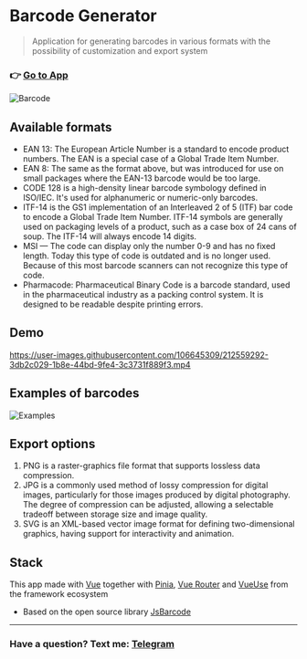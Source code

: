 # Barcode Generator
> Аpplication for generating barcodes in various formats with the possibility of customization and export system
### 👉 [Go to App](https://generator-space.web.app) ###
![Barcode](https://raw.githubusercontent.com/post-apocalypse/barcode-gen-app/master/src/assets/img/qr.webp?raw=true, 'Barcode')

## Available formats
- EAN 13: The European Article Number is a standard to encode product numbers. The EAN is a special case of a Global Trade Item Number.
- EAN 8: The same as the format above, but was introduced for use on small packages where the EAN-13 barcode would be too large.
- CODE 128 is a high-density linear barcode symbology defined in ISO/IEC. It's used for alphanumeric or numeric-only barcodes.
- ITF-14 is the GS1 implementation of an Interleaved 2 of 5 (ITF) bar code to encode a Global Trade Item Number. ITF-14 symbols are generally used on packaging levels of a product, such as a case box of 24 cans of soup. The ITF-14 will always encode 14 digits.
- MSI — The code can display only the number 0-9 and has no fixed length. Today this type of code is outdated and is no longer used. Because of this most barcode scanners can not recognize this type of code.
- Pharmacode: Pharmaceutical Binary Code is a barcode standard, used in the pharmaceutical industry as a packing control system. It is designed to be readable despite printing errors.

## Demo
https://user-images.githubusercontent.com/106645309/212559292-3db2c029-1b8e-44bd-9fe4-3c3731f889f3.mp4

## Examples of barcodes
![Examples](https://user-images.githubusercontent.com/106645309/185174398-6ed9b96f-746d-4ac9-97db-e88234663c33.png)

## Export options
1. PNG is a raster-graphics file format that supports lossless data compression.
2. JPG is a commonly used method of lossy compression for digital images, particularly for those images produced by digital photography. The degree of compression can be adjusted, allowing a selectable tradeoff between storage size and image quality.
3. SVG is an XML-based vector image format for defining two-dimensional graphics, having support for interactivity and animation.

## Stack
This app made with [Vue](https://github.com/vuejs) together with [Pinia](https://github.com/vuejs/pinia), [Vue Router](https://github.com/vuejs/router) and [VueUse](https://github.com/vueuse) from the framework ecosystem
- Based on the open source library [JsBarcode](https://github.com/lindell/JsBarcode)
___
### Have a question? Text me: [Telegram](https://t.me/afterallspace)
